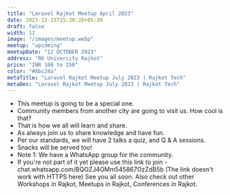 ```yaml
---
title: "Laravel Rajkot Meetup April 2023"
date: 2023-12-15T15:30:28+05:30
draft: false
width: 12
image: "/images/meetup.webp"
meetup: "upcoming"
meetupDate: "12 OCTOBER 2023"
address: "RK Univercity Rajkot"
price: "INR 100 to 150"
color: "#8bc24a"
metaTitle: "Laravel Rajkot Meetup July 2023 | Rajkot Tech"
metaDes: "Laravel Rajkot Meetup July 2023 | Rajkot Tech"
---
```


- This meetup is going to be a special one.
- Community members from another city are going to visit us. How cool
  is that? 
-  That is how we all will learn and share. 
- As always join us to share
  knowledge and have fun.
-  Per our standards, we will have 2
   talks a quiz, and Q & A sessions. 
- Snacks will be served too! 
- Note 1:
  We have a WhatsApp group for the community.
- If you're not part of it
  yet please use this link to join -
  chat.whatsapp.com/BQOZJ4OMm545867OzZdB5b (The link doesn't work with
  HTTPS here) See you all soon. Also check out other Workshops in
  Rajkot, Meetups in Rajkot, Conferences in Rajkot.

